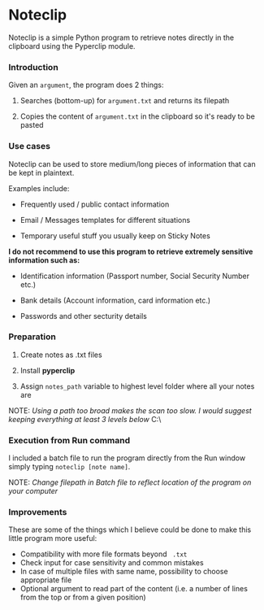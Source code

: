 # Noteclip

Noteclip is a simple Python program to retrieve notes directly in the clipboard using the Pyperclip module. 

### Introduction

Given an <code>argument</code>, the program does 2 things:

1. Searches (bottom-up) for <code>argument.txt</code> and returns its filepath

2. Copies the content of <code>argument.txt</code> in the clipboard so it's ready to be pasted

### Use cases

Noteclip can be used to store medium/long pieces of information that can be kept in plaintext. 

Examples include:

* Frequently used / public contact information 

* Email / Messages templates for different situations

* Temporary useful stuff you usually keep on Sticky Notes

**I do not recommend to use this program to retrieve extremely sensitive information such as:**

* Identification information (Passport number, Social Security Number etc.)

* Bank details (Account information, card information etc.)

* Passwords and other secturity details

### Preparation

1. Create notes as .txt files

2. Install **pyperclip** 

3. Assign <code>notes_path</code> variable to highest level folder where all your notes are
    
NOTE: _Using a path too broad makes the scan too slow. I would suggest keeping everything at least 3 levels below_ C:\ 

### Execution from Run command

I included a batch file to run the program directly from the Run window simply typing <code>noteclip [note name]</code>. 

NOTE: _Change filepath in Batch file to reflect location of the program on your computer_

### Improvements

These are some of the things which I believe could be done to make this little program more useful:   

* Compatibility with more file formats beyond <code> .txt </code>  
* Check input for case sensitivity and common mistakes  
* In case of multiple files with same name, possibility to choose appropriate file 
* Optional argument to read part of the content (i.e. a number of lines from the top or from a given position)
